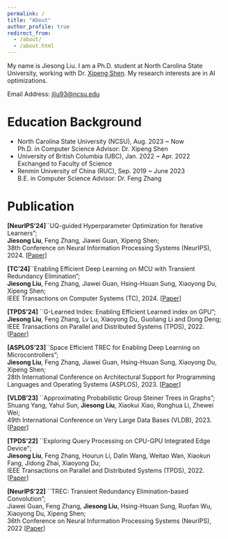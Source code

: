 ```yaml
---
permalink: /
title: "About"
author_profile: true
redirect_from: 
  - /about/
  - /about.html
---
```



My name is Jiesong Liu. I am a Ph.D. student at North Carolina State University, working with Dr. [Xipeng Shen](https://research.csc.ncsu.edu/picture/xshen5/index.html). My research interests are in AI optimizations.

Email Address: [jliu93@ncsu.edu](mailto:jliu93@ncsu.edu)




Education Background
======
- North Carolina State University (NCSU), Aug. 2023 ~ Now  
  Ph.D. in Computer Science
  Advisor: Dr. Xipeng Shen
- University of British Columbia (UBC), Jan. 2022 ~ Apr. 2022  
  Exchanged to Faculty of Science
- Renmin University of China (RUC), Sep. 2019 ~ June 2023  
  B.E. in Computer Science
  Advisor: Dr. Feng Zhang
  
Publication
======
**[NeurIPS’24]**``UQ-guided Hyperparameter Optimization for Iterative Learners”;  
**Jiesong Liu**, Feng Zhang, Jiawei Guan, Xipeng Shen;  
38th Conference on Neural Information Processing Systems (NeurIPS), 2024. \[[Paper](http://fred1031.github.io/files/NeurIPS2024.pdf)\]

**[TC’24]**``Enabling Efficient Deep Learning on MCU with Transient Redundancy Elimination”;  
**Jiesong Liu**, Feng Zhang, Jiawei Guan, Hsing-Hsuan Sung, Xiaoyong Du, Xipeng Shen;  
IEEE Transactions on Computer Systems (TC), 2024. \[[Paper](http://fred1031.github.io/files/TC-2024.pdf)\]

**[TPDS’24]** ``G-Learned Index: Enabling Efficient Learned index on GPU”;  
**Jiesong Liu**, Feng Zhang, Lv Lu, Xiaoyong Du, Guoliang Li and Dong Deng;
IEEE Transactions on Parallel and Distributed Systems (TPDS), 2022. \[[Paper](http://fred1031.github.io/files/TPDS-2024.pdf)\]

**[ASPLOS’23]**``Space Efficient TREC for Enabling Deep Learning on Microcontrollers”;  
**Jiesong Liu**, Feng Zhang, Jiawei Guan, Hsing-Hsuan Sung, Xiaoyong Du, Xipeng Shen;  
28th International Conference on Architectural Support for Programming Languages and Operating Systems (ASPLOS), 2023. \[[Paper](http://fred1031.github.io/files/ASPLOS2023.pdf)\]

**[VLDB’23]** ``Approximating Probabilistic Group Steiner Trees in Graphs”;  
Shuang Yang, Yahui Sun, **Jiesong Liu**, Xiaokui Xiao, Ronghua Li, Zhewei Wei;  
49th International Conference on Very Large Data Bases (VLDB), 2023. \[[Paper](http://fred1031.github.io/files/VLDB2022.pdf)\]

**[TPDS'22]** ``Exploring Query Processing on CPU-GPU Integrated Edge Device";  
**Jiesong Liu**, Feng Zhang, Hourun Li, Dalin Wang, Weitao Wan, Xiaokun Fang, Jidong Zhai, Xiaoyong Du;  
IEEE Transactions on Parallel and Distributed Systems (TPDS), 2022. \[[Paper](http://fred1031.github.io/files/TPDS-2022.pdf)\]

**[NeurIPS’22]** ``TREC: Transient Redundancy Elimination-based Convolution”;  
Jiawei Guan, Feng Zhang, **Jiesong Liu**, Hsing-Hsuan Sung, Ruofan Wu, Xiaoyong Du, Xipeng Shen;  
36th Conference on Neural Information Processing Systems (NeurIPS), 2022 \[[Paper](http://fred1031.github.io/files/NeurIPS2022.pdf)\]
